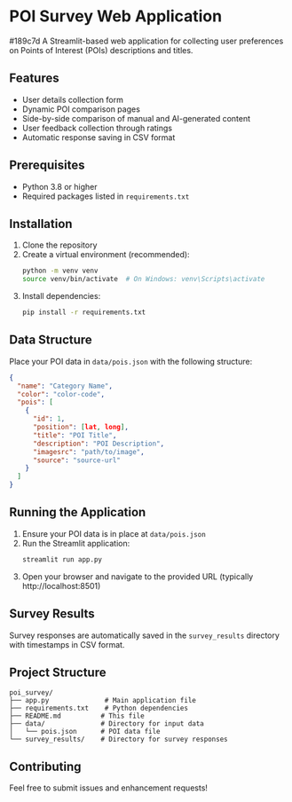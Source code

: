 # POI Survey Web Application
#189c7d
A Streamlit-based web application for collecting user preferences on Points of Interest (POIs) descriptions and titles.

## Features

- User details collection form
- Dynamic POI comparison pages
- Side-by-side comparison of manual and AI-generated content
- User feedback collection through ratings
- Automatic response saving in CSV format

## Prerequisites

- Python 3.8 or higher
- Required packages listed in `requirements.txt`

## Installation

1. Clone the repository
2. Create a virtual environment (recommended):
   ```bash
   python -m venv venv
   source venv/bin/activate  # On Windows: venv\Scripts\activate
   ```
3. Install dependencies:
   ```bash
   pip install -r requirements.txt
   ```

## Data Structure

Place your POI data in `data/pois.json` with the following structure:

```json
{
  "name": "Category Name",
  "color": "color-code",
  "pois": [
    {
      "id": 1,
      "position": [lat, long],
      "title": "POI Title",
      "description": "POI Description",
      "imagesrc": "path/to/image",
      "source": "source-url"
    }
  ]
}
```

## Running the Application

1. Ensure your POI data is in place at `data/pois.json`
2. Run the Streamlit application:
   ```bash
   streamlit run app.py
   ```
3. Open your browser and navigate to the provided URL (typically http://localhost:8501)

## Survey Results

Survey responses are automatically saved in the `survey_results` directory with timestamps in CSV format.

## Project Structure

```
poi_survey/
├── app.py              # Main application file
├── requirements.txt    # Python dependencies
├── README.md          # This file
├── data/              # Directory for input data
│   └── pois.json      # POI data file
└── survey_results/    # Directory for survey responses
```

## Contributing

Feel free to submit issues and enhancement requests!
